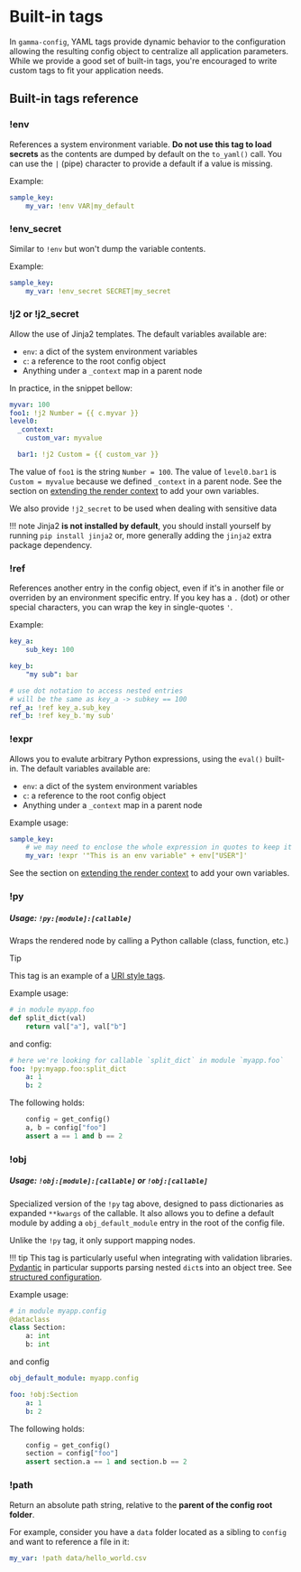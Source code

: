 # Built-in tags

In `gamma-config`, YAML tags provide dynamic behavior to the configuration allowing the resulting config object to centralize all application parameters. While we provide a good set of built-in tags, you're encouraged to write custom tags to fit your
application needs.

## Built-in tags reference

### !env

References a system environment variable. **Do not use this tag to load secrets** as
the contents are dumped by default on the `to_yaml()` call. You can use the `|`
(pipe) character to provide a default if a value is missing.

Example:

```yaml
sample_key:
    my_var: !env VAR|my_default
```

### !env_secret

Similar to `!env` but won't dump the variable contents.

Example:

```yaml
sample_key:
    my_var: !env_secret SECRET|my_secret
```

### !j2 or !j2_secret

Allow the use of Jinja2 templates. The default variables available are:

-   `env`: a dict of the system environment variables
-   `c`: a reference to the root config object
-   Anything under a `_context` map in a parent node

In practice, in the snippet bellow:

```yaml
myvar: 100
foo1: !j2 Number = {{ c.myvar }}
level0:
  _context:
    custom_var: myvalue

  bar1: !j2 Custom = {{ custom_var }}
```

The value of `foo1` is the string `Number = 100`. The value of `level0.bar1` is `Custom = myvalue` because we defined `_context` in a parent node. See the section on [extending the render context](tags?id=extending-the-render-context) to add your own variables.

We also provide `!j2_secret` to be used when dealing with sensitive data

!!! note 
    Jinja2 **is not installed by default**, you should install yourself by
    running `pip install jinja2` or, more generally adding the `jinja2` extra package
    dependency.

### !ref

References another entry in the config object, even if it's in another file or
overriden by an environment specific entry. If you key has a `.` (dot) or other
special characters, you can wrap the key in single-quotes `'`.

Example:

```yaml
key_a:
    sub_key: 100

key_b:
    "my sub": bar

# use dot notation to access nested entries
# will be the same as key_a -> subkey == 100
ref_a: !ref key_a.sub_key
ref_b: !ref key_b.'my sub'
```

### !expr

Allows you to evalute arbitrary Python expressions, using the `eval()` built-in. The default variables available are:

-   `env`: a dict of the system environment variables
-   `c`: a reference to the root config object
-   Anything under a `_context` map in a parent node

Example usage:

```yaml
sample_key:
    # we may need to enclose the whole expression in quotes to keep it valid YAML
    my_var: !expr '"This is an env variable" + env["USER"]'
```

See the section on [extending the render context](tags?id=extending-the-render-context) to add your own variables.

### !py

##### Usage: `!py:[module]:[callable]`

Wraps the rendered node by calling a Python callable (class, function, etc.)

> [!TIP]
> This tag is an example of a [URI style tags](tags?id=uri-style-tags).

Example usage:

```py
# in module myapp.foo
def split_dict(val)
    return val["a"], val["b"]
```

and config:

```yaml
# here we're looking for callable `split_dict` in module `myapp.foo`
foo: !py:myapp.foo:split_dict
    a: 1
    b: 2
```

The following holds:

```py
    config = get_config()
    a, b = config["foo"]
    assert a == 1 and b == 2
```

### !obj

##### Usage: `!obj:[module]:[callable]` or `!obj:[callable]`

Specialized version of the `!py` tag above, designed to pass dictionaries as expanded `**kwargs` of the callable. It also allows you to define a default module by adding
a `obj_default_module` entry in the root of the config file.

Unlike the `!py` tag, it only support mapping nodes.

!!! tip
    This tag is particularly useful when integrating with validation libraries.
    [Pydantic](https://pydantic-docs.helpmanual.io/) in particular supports parsing
    nested `dict`s into an object tree. See [structured configuration](/structured).

Example usage:

```py
# in module myapp.config
@dataclass
class Section:
    a: int
    b: int
```

and config

```yaml
obj_default_module: myapp.config

foo: !obj:Section
    a: 1
    b: 2
```

The following holds:

```py
    config = get_config()
    section = config["foo"]
    assert section.a == 1 and section.b == 2
```

### !path

Return an absolute path string, relative to the **parent of the config root folder**.

For example, consider you have a `data` folder located as a sibling to
`config` and want to reference a file in it:

```yaml
my_var: !path data/hello_world.csv
```
